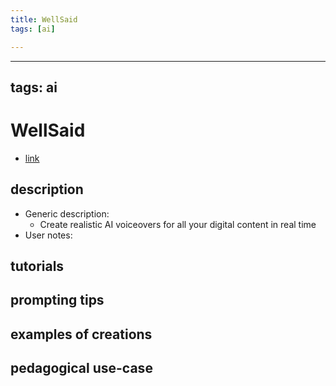 ```yaml
---
title: WellSaid
tags: [ai]

---
```


---
tags: ai 
---


# WellSaid


* [link](https://wellsaidlabs.com/?via=aitoolsdirectory-com)

## description
* Generic description: 
    * Create realistic AI voiceovers for all your digital content in real time
* User notes:

## tutorials

## prompting tips

## examples of creations 

## pedagogical use-case 
